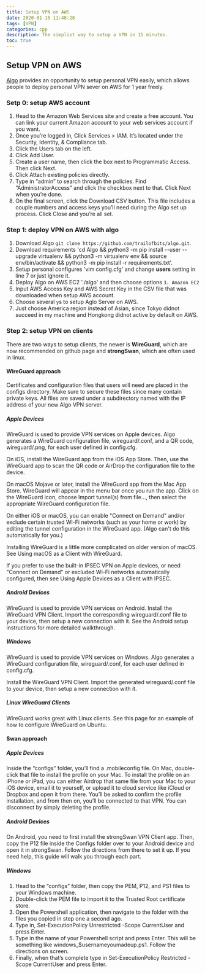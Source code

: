 ```yaml
---
title: Setup VPN on AWS
date: 2020-01-15 11:48:28
tags: [VPN]
categories: cpp
description: The simplist way to setup a VPN in 15 minutes.
toc: true
---
```


## Setup VPN on AWS

[Algo](https://github.com/trailofbits/algo) provides an opportunity to setup personal VPN easily, which allows people to deploy personal VPN sever on AWS for 1 year freely.

<!--more-->

### Setp 0: setup AWS account
1. Head to the Amazon Web Services site and create a free account. You can link your current Amazon account to your web services account if you want.
2. Once you’re logged in, Click Services > IAM. It’s located under the Security, Identity, & Compliance tab.
3. Click the Users tab on the left.
4. Click Add User.
5. Create a user name, then click the box next to Programmatic Access. Then click Next.
6. Click Attach existing policies directly.
7. Type in “admin” to search through the policies. Find “AdministratorAccess” and click the checkbox next to that. Click Next when you’re done.
8. On the final screen, click the Download CSV button. This file includes a couple numbers and access keys you’ll need during the Algo set up process. Click Close and you’re all set.

### Step 1: deploy VPN on AWS with algo
1. Download Algo `git clone https://github.com/trailofbits/algo.git`.
2. Download requirements 'cd Algo && python3 -m pip install --user --upgrade virtualenv && python3 -m virtualenv env && source env/bin/activate && python3 -m pip install -r requirements.txt'.
3. Setup personal configures 'vim config.cfg' and change **users** setting in line 7 or just ignore it.
4. Deploy Algo on AWS EC2 './algo' and then choose options `3. Amazon EC2` 
5. Input AWS Access Key and AWS Secret Key in the CSV file that was downloaded when setup AWS account.
6. Choose several `y`s to setup Aglo Server on AWS.
7. Just choose America region instead of Asian, since Tokyo didnot succeed in my machine and Hongkong didnot active by default on AWS.

### Step 2: setup VPN on clients
There are two ways to setup clients, the newer is **WireGuard**, which are now recommended on github page and **strongSwan**, which are often used in linux.

#### WireGuard approach
Certificates and configuration files that users will need are placed in the configs directory. Make sure to secure these files since many contain private keys. All files are saved under a subdirectory named with the IP address of your new Algo VPN server.

##### Apple Devices

WireGuard is used to provide VPN services on Apple devices. Algo generates a WireGuard configuration file, wireguard/<username>.conf, and a QR code, wireguard/<username>.png, for each user defined in config.cfg.

On iOS, install the WireGuard app from the iOS App Store. Then, use the WireGuard app to scan the QR code or AirDrop the configuration file to the device.

On macOS Mojave or later, install the WireGuard app from the Mac App Store. WireGuard will appear in the menu bar once you run the app. Click on the WireGuard icon, choose Import tunnel(s) from file..., then select the appropriate WireGuard configuration file.

On either iOS or macOS, you can enable "Connect on Demand" and/or exclude certain trusted Wi-Fi networks (such as your home or work) by editing the tunnel configuration in the WireGuard app. (Algo can't do this automatically for you.)

Installing WireGuard is a little more complicated on older version of macOS. See Using macOS as a Client with WireGuard.

If you prefer to use the built-in IPSEC VPN on Apple devices, or need "Connect on Demand" or excluded Wi-Fi networks automatically configured, then see Using Apple Devices as a Client with IPSEC.

##### Android Devices

WireGuard is used to provide VPN services on Android. Install the WireGuard VPN Client. Import the corresponding wireguard/<name>.conf file to your device, then setup a new connection with it. See the Android setup instructions for more detailed walkthrough.

##### Windows

WireGuard is used to provide VPN services on Windows. Algo generates a WireGuard configuration file, wireguard/<username>.conf, for each user defined in config.cfg.

Install the WireGuard VPN Client. Import the generated wireguard/<username>.conf file to your device, then setup a new connection with it.
##### Linux WireGuard Clients

WireGuard works great with Linux clients. See this page for an example of how to configure WireGuard on Ubuntu.


#### Swan approach

##### Apple Devices

Inside the “configs” folder, you’ll find a .mobileconfig file. On Mac, double-click that file to install the profile on your Mac. To install the profile on an iPhone or iPad, you can either Airdrop that same file from your Mac to your iOS device, email it to yourself, or upload it to cloud service like iCloud or Dropbox and open it from there. You’ll be asked to confirm the profile installation, and from then on, you’ll be connected to that VPN. You can disconnect by simply deleting the profile.

##### Android Devices

On Android, you need to first install the strongSwan VPN Client app. Then, copy the P12 file inside the Configs folder over to your Android device and open it in strongSwan. Follow the directions from there to set it up. If you need help, this guide will walk you through each part.

##### Windows
1. Head to the “configs” folder, then copy the PEM, P12, and PS1 files to your Windows machine.
2. Double-click the PEM file to import it to the Trusted Root certificate store.
3. Open the Powershell application, then navigate to the folder with the files you copied in step one a second ago.
4. Type in, Set-ExecutionPolicy Unrestricted -Scope CurrentUser and press Enter.
5. Type in the name of your Powershell script and press Enter. This will be something like windows_$usernameyoumadeup.ps1. Follow the directions on screen.
6. Finally, when that’s complete type in Set-ExecutionPolicy Restricted -Scope CurrentUser and press Enter.

